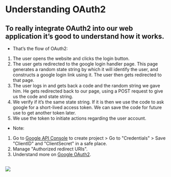 # Understanding OAuth2

## To really integrate OAuth2 into our web application it’s good to understand how it works.

- That’s the flow of OAuth2:
1. The user opens the website and clicks the login button.
2. The user gets redirected to the google login handler page. This page generates a random state string by which it will identify the user, and constructs a google login link using it. The user then gets redirected to that page.
3. The user logs in and gets back a code and the random string we gave him. He gets redirected back to our page, using a POST request to give us the code and state string.
4. We verify if it’s the same state string. If it is then we use the code to ask google for a short-lived access token. We can save the code for future use to get another token later.
5. We use the token to initiate actions regarding the user account.

- Note:
1. Go to [Google API Console](https://console.developers.google.com/apis) to create project > Go to "Credentials" > Save "ClientID" and "ClientSecret" in a safe place.
2. Manage "Authorized redirect URIs".
3. Understand more on [Google OAuth2](https://developers.google.com/identity/protocols/OAuth2ForDevices).
<h2>
<img src="assets/app/qr.png">
</h2>